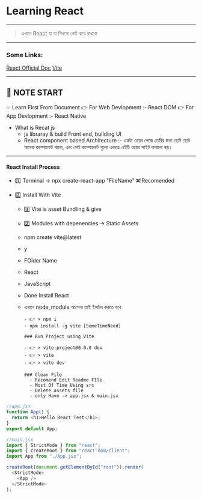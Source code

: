 # Learning React

---

> এখানে React যা যা শিখবো নোট করে রাখবো

---

### Some Links:

[React Official Doc](https://react.dev/)
[Vite](https://vitejs.dev/guide/)

---

## 📝 NOTE START

✨ Learn First From Document
👉 For Web Devlopment :- React DOM
👉 For App Devlopment :- React Native

- What is Recat js
  - js libraray & build Front end, building UI
  - React component based Architecture :- একটা ওয়েব পেজে তেরির জন্য ছোট ছোট অনেক কম্পোনেন্ট থাকে, এবং সেই কম্পোনেন্ট গুলো একত্রে এইটি ওয়েব সাইট বানানো হয়।

---

#### React Install Process

- 1️⃣ Terminal -> npx create-react-app "FileName" ❌!Recomended
- 2️⃣ Install With Vite

  - 2️⃣ Vite is asset Bundling & give 
  - 2️⃣ Modules with depenencies -> Static Assets

  - npm create vite@latest
  - y
  - FOlder Name
  - React
  - JavaScript
  - Done Install React
  - এখানে node_module আসেনা তাই ইন্সটল করতে হবে

        - 👉 > npm i
        - npm install -g vite [SomeTimeNeed]

        ### Run Project using Vite

        - 👉 > vite-project@0.0.0 dev
        - 👉 > vite
        - 👉 > vite dev

        ### Clean File
          - Recomend Edit Readme FIle
          - Most Of Time Using src
          - Delete assets file
          - only Have -> app.jsx & main.jsx

```js
//app.jsx
function App() {
  return <h1>Hello React Test</h1>;
}
export default App;
```

```js
//main.jsx
import { StrictMode } from "react";
import { createRoot } from "react-dom/client";
import App from "./App.jsx";

createRoot(document.getElementById("root")).render(
  <StrictMode>
    <App />
  </StrictMode>
);
```
